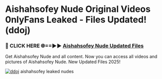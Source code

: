 # Aishahsofey Nude Original Videos 0nlyFans Leaked - Files Updated! (ddoj)

<h3>🔴 CLICK HERE 🌐==►► <a href="https://tinyurl.com/52m3yx9h" rel="nofollow">Aishahsofey Nude Updated Files</a></h3>

Get Aishahsofey Nude and all content. Now you can access all videos and pictures of Aishahsofey Nude. New Updated Files 2025!

[![ddoj](https://i.imgur.com/TnHtlc8.gif)](https://tinyurl.com/52m3yx9h)
aishahsofey leaked nudes